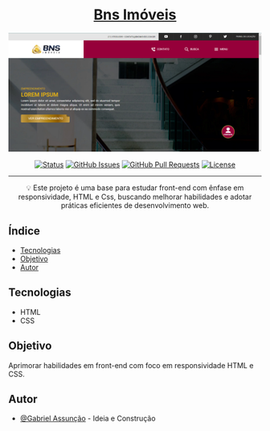 <!-- TITLE -->
<h1 align="center" color="black"><a href="https://zdeep10.github.io/BNS/" target="_blank">Bns Imóveis</a></h1>

<!-- THUMB -->
<p align="center">
  <a href="https://zdeep10.github.io/BNS/" rel="noopener" target="_blank">
        <img src="./Assets/images/doc_thumb.png" alt="Logo do Projeto" object-fit="cover">
  </a>
</p>

<!-- STATUS -->
<div align="center">

[![Status](https://img.shields.io/badge/status-active-success.svg)]()
[![GitHub Issues](https://img.shields.io/github/issues/zDeep10/BNS.svg)](https://github.com/zDeep10/BNS/issues)
[![GitHub Pull Requests](https://img.shields.io/github/issues-pr/zDeep10/BNS.svg)](https://github.com/zDeep10/BNS/pulls)
[![License](https://img.shields.io/badge/license-MIT-blue.svg)](/LICENSE)

</div>

---

<!-- DESCRIPTION -->
<p align="center"> 
        💡 
        Este projeto é uma base para estudar front-end com ênfase em responsividade, HTML e Css, buscando melhorar habilidades e adotar práticas eficientes de desenvolvimento web.
  <br> 
</p>

<!-- INTRO -->

## Índice

- [Tecnologias](#tecnologies)
- [Objetivo](#goal)
- [Autor](#authors)

## Tecnologias <a name="tecnologies"></a>

- HTML
- CSS

## Objetivo <a name="goal"></a>

Aprimorar habilidades em front-end com foco em responsividade HTML e CSS.

## Autor <a name="authors"></a>

- [@Gabriel Assunção](https://github.com/zDeep10) - Ideia e Construção
